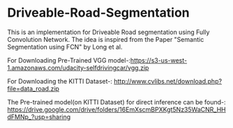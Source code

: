 # Driveable-Road-Segmentation
This is an implementation for Driveable Road segmentation using Fully Convolution Network. The idea is inspired from the Paper "Semantic Segmentation using FCN" by Long et al.

For Downloading Pre-Trained VGG model-:https://s3-us-west-1.amazonaws.com/udacity-selfdrivingcar/vgg.zip

For Downloading the KITTI Dataset-: http://www.cvlibs.net/download.php?file=data_road.zip

The Pre-trained model(on KITTI Dataset) for direct inference can be found-: https://drive.google.com/drive/folders/16EmXscmBPXKgt5Nz35WaCNR_HHdFMNp_?usp=sharing
